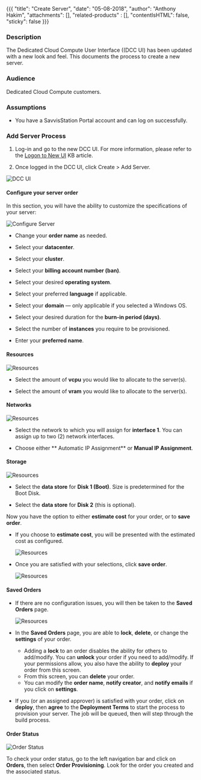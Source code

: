 {{{
  "title": "Create Server",
  "date": "05-08-2018",
  "author": "Anthony Hakim",
  "attachments": [],
  "related-products" : [],
  "contentIsHTML": false,
  "sticky": false
}}}

### Description

The Dedicated Cloud Compute User Interface ((DCC UI) has been updated with a new look and feel. This documents the process to create a new server.

### Audience

Dedicated Cloud Compute customers.

### Assumptions

* You have a SavvisStation Portal account and can log on successfully.

### Add Server Process

1. Log-in and go to the new DCC UI. For more information, please refer to the [Logon to New UI](logon-new-UI.md) KB article.

2. Once logged in the DCC UI, click Create > Add Server.

  ![DCC UI](../../images/dcc/add-svr.png)

#### Configure your server order

In this section, you will have the ability to customize the specifications of your server:

  ![Configure Server](../../images/dcc/config-svr.png)

* Change your **order name** as needed.

* Select your **datacenter**.

* Select your **cluster**.

* Select your **billing account number (ban)**.

* Select your desired **operating system**.

* Select your preferred **language** if applicable.

* Select your **domain** &mdash; only applicable if you selected a Windows OS.

* Select your desired duration for the **burn-in period (days)**.

* Select the number of **instances** you require to be provisioned.

* Enter your **preferred name**.

#### Resources

  ![Resources](../../images/dcc/add-svr-resources.png)

* Select the amount of **vcpu** you would like to allocate to the server(s).

* Select the amount of **vram** you would like to allocate to the server(s).

#### Networks

![Resources](../../images/dcc/add-svr-networks.png)

* Select the network to which you will assign for **interface 1**. You can assign up to two (2) network interfaces.

* Choose either ** Automatic IP Assignment** or **Manual IP Assignment**.

#### Storage

  ![Resources](../../images/dcc/add-svr-storage.png)

* Select the **data store** for **Disk 1 (Boot)**. Size is predetermined for the Boot Disk.

* Select the **data store** for **Disk 2** (this is optional).

Now you have the option to either **estimate cost** for your order, or to **save order**.

* If you choose to **estimate cost**, you will be presented with the estimated cost as configured.

  ![Resources](../../images/dcc/add-svr-estimate-cost.png)

* Once you are satisfied with your selections, click **save order**.

  ![Resources](../../images/dcc/add-svr-save-order.png)

#### Saved Orders

* If there are no configuration issues, you will then be taken to the **Saved Orders** page.

  ![Resources](../../images/dcc/add-svr-order-page.png)

* In the **Saved Orders** page, you are able to **lock**, **delete**, or change the **settings** of your order.

  * Adding a **lock** to an order disables the ability for others to add/modify. You can **unlock** your order if you need to add/modify. If your permissions allow, you also have the ability to **deploy** your order from this screen.
  * From this screen, you can **delete** your order.
  * You can modify the **order name**, **notify creator**, and **notify emails** if you click on **settings**.

* If you (or an assigned approver) is satisfied with your order, click on **deploy**, then **agree** to the **Deployment Terms** to start the process to provision your server. The job will be queued, then will step through the build process.

#### Order Status

  ![Order Status](../../images/dcc/order-provisioning.png)

To check your order status, go to the left navigation bar and click on **Orders**, then select **Order Provisioning**. Look for the order you created and the associated status.
